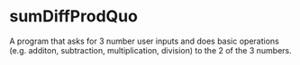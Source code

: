 # sumDiffProdQuo

A program that asks for 3 number user inputs and does basic operations (e.g. additon, subtraction, multiplication, division) to the 2 of the 3 numbers.
